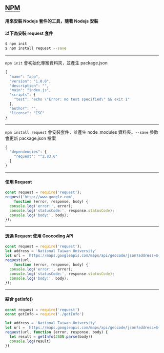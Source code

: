 ## [NPM](https://www.npmjs.com/)
#### 用來安裝 Nodejs 套件的工具，隨著 Nodejs 安裝
#### 以下為安裝 request 套件

```bash
$ npm init
$ npm install request --save
```

---

`npm init` 會初始化專案資料夾，並產生 package.json

```javascript
{
  "name": "app",
  "version": "1.0.0",
  "description": "",
  "main": "index.js",
  "scripts": {
    "test": "echo \"Error: no test specified\" && exit 1"
  },
  "author": "",
  "license": "ISC"
}

```

---

`npm install request` 會安裝套件，並產生 node_modules 資料夾。`--save` 參數會更新 package.json 檔案

```javascript
{
  "dependencies": {
    "request": "^2.83.0"
  }
}
```

---

#### 使用 Request

```javascript
const request = require('request');
request('http://www.google.com', 
    function (error, response, body) {
  console.log('error:', error);
  console.log('statusCode:', response.statusCode);
  console.log('body:', body);
});
```

---

#### 透過 Request 使用 Geocoding API

```javascript
const request = require('request');
let address = 'National Taiwan University'
let url = `https://maps.googleapis.com/maps/api/geocode/json?address=${address}`
request(url, 
    function (error, response, body) {
  console.log('error:', error);
  console.log('statusCode:', response.statusCode);
  console.log('body:', body);
});
```

---

#### 結合 getInfo()

```javascript
const request = require('request')
const getInfo = require('./getInfo')

let address = 'National Taiwan University'
let url = `https://maps.googleapis.com/maps/api/geocode/json?address=${address}`
request(url, function (error, response, body) {
  let result = getInfo(JSON.parse(body)) 
  console.log(result)
})
```
